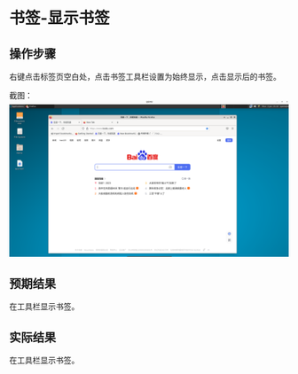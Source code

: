 # 书签-显示书签

## 操作步骤

右键点击标签页空白处，点击书签工具栏设置为始终显示，点击显示后的书签。

截图：![](./img/书签-显示书签-1.png)

## 预期结果

在工具栏显示书签。

## 实际结果

在工具栏显示书签。
